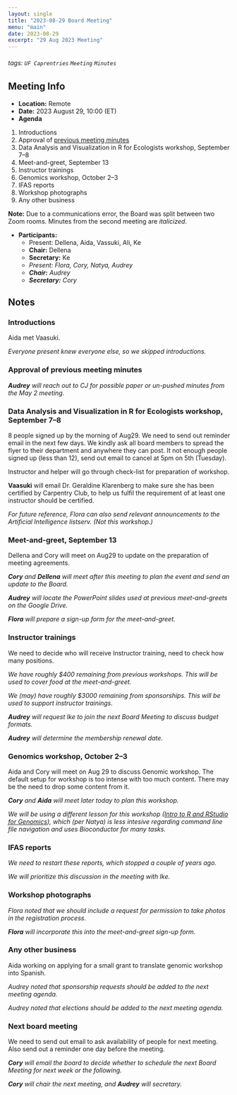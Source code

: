 ```yaml
---
layout: single
title: "2023-08-29 Board Meeting"
menu: "main"
date: 2023-08-29
excerpt: "29 Aug 2023 Meeting"
---
```


###### tags: `UF Caprentries` `Meeting` `Minutes`

## Meeting Info

- **Location:** Remote
- **Date:** 2023 August 29, 10:00 (ET)
- **Agenda**

1. Introductions
2. Approval of [previous meeting minutes](https://github.com/UF-Carpentry/Coordination/issues/209)
3. Data Analysis and Visualization in R for Ecologists workshop, September 7–8
4. Meet-and-greet, September 13
5. Instructor trainings
6. Genomics workshop, October 2–3
7. IFAS reports
8. Workshop photographs
9. Any other business

**Note:**
Due to a communications error, the Board was split between two Zoom rooms. Minutes from the second meeting are _italicized_.

- **Participants:**
    - Present: Dellena, Aida, Vassuki, Ali, Ke
    - **Chair:** Dellena
    - **Secretary:** Ke
    - _Present: Flora, Cory, Natya, Audrey_
    - _**Chair:** Audrey_
    - _**Secretary:** Cory_

## Notes
<!-- Other important details discussed during the meeting can be entered here. -->

### Introductions

Aida met Vaasuki.

_Everyone present knew everyone else, so we skipped introductions._

### Approval of previous meeting minutes

_**Audrey** will reach out to CJ for possible paper or un-pushed minutes from the May 2 meeting._

### Data Analysis and Visualization in R for Ecologists workshop, September 7–8

8 people signed up by the morning of Aug29.
We need to send out reminder email in the next few days. We kindly ask all board members to spread the flyer to their department and anywhere they can post.
It not enough people signed up (less than 12), send out email to cancel at 5pm on 5th (Tuesday).

Instructor and helper will go through check-list for preparation of workshop.

**Vaasuki** will email Dr. Geraldine Klarenberg to make sure she has been certified by Carpentry Club, to help us fulfil the requirement of at least one instructor should be certified.

_For future reference, Flora can also send relevant announcements to the Artificial Intelligence listserv. (Not this workshop.)_

### Meet-and-greet, September 13

Dellena and Cory will meet on Aug29 to update on the preparation of meeting agreements.

_**Cory** and **Dellena** will meet after this meeting to plan the event and send an update to the Board._

_**Audrey** will locate the PowerPoint slides used at previous meet-and-greets on the Google Drive._

_**Flora** will prepare a sign-up form for the meet-and-greet._

### Instructor trainings

We need to decide who will receive Instructor training, need to check how many positions.

_We have roughly $400 remaining from previous workshops. This will be used to cover food at the meet-and-greet._

_We (may) have roughly $3000 remaining from sponsorships. This will be used to support instructor trainings._

_**Audrey** will request Ike to join the next Board Meeting to discuss budget formats._

_**Audrey** will determine the membership renewal date._

### Genomics workshop, October 2–3

Aida and Cory will meet on Aug 29 to discuss Genomic workshop. The default setup for workshop is too intense with too much content. There may be the need to drop some content from it.

_**Cory** and **Aida** will meet later today to plan this workshop._

_We will be using a different lesson for this workshop ([Intro to R and RStudio for Genomics](https://datacarpentry.org/genomics-r-intro/)), which (per Natya) is less intesive regarding command line file navigation and uses Bioconductor for many tasks._

### IFAS reports

_We need to restart these reports, which stopped a couple of years ago._

_We will prioritize this discussion in the meeting with Ike._

### Workshop photographs

_Flora noted that we should include a request for permission to take photos in the registration process._

_**Flora** will incorporate this into the meet-and-greet sign-up form._

### Any other business

Aida working on applying for a small grant to translate genomic workshop into Spanish.

_Audrey noted that sponsorship requests should be added to the next meeting agenda._

_Audrey noted that elections should be added to the next meeting agenda._

### Next board meeting

We need to send out email to ask availability of people for next meeting. Also send out a reminder one day before the meeting.

_**Cory** will email the board to decide whether to schedule the next Board Meeting for next week or the following._

_**Cory** will chair the next meeting, and **Audrey** will secretary._
